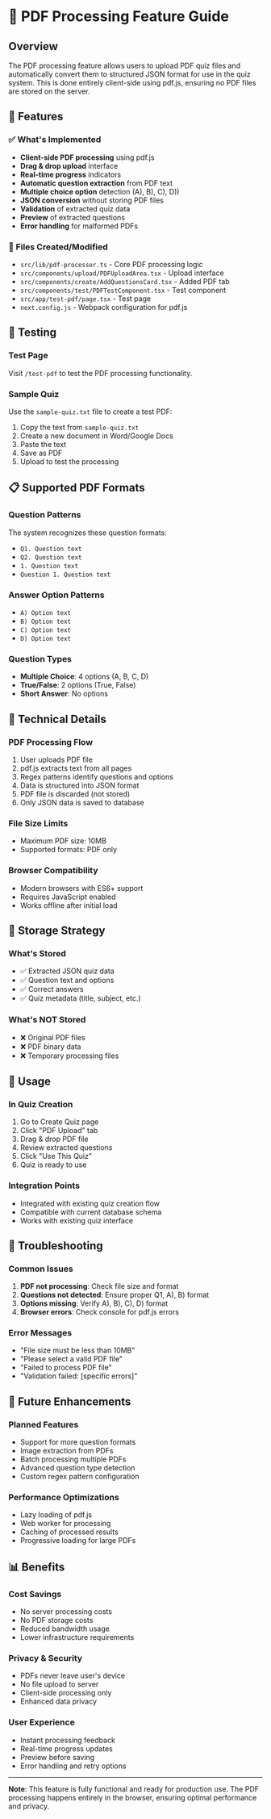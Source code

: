 # 📄 PDF Processing Feature Guide

## Overview
The PDF processing feature allows users to upload PDF quiz files and automatically convert them to structured JSON format for use in the quiz system. This is done entirely client-side using pdf.js, ensuring no PDF files are stored on the server.

## 🚀 Features

### ✅ What's Implemented
- **Client-side PDF processing** using pdf.js
- **Drag & drop upload** interface
- **Real-time progress** indicators
- **Automatic question extraction** from PDF text
- **Multiple choice option** detection (A), B), C), D))
- **JSON conversion** without storing PDF files
- **Validation** of extracted quiz data
- **Preview** of extracted questions
- **Error handling** for malformed PDFs

### 📁 Files Created/Modified
- `src/lib/pdf-processor.ts` - Core PDF processing logic
- `src/components/upload/PDFUploadArea.tsx` - Upload interface
- `src/components/create/AddQuestionsCard.tsx` - Added PDF tab
- `src/components/test/PDFTestComponent.tsx` - Test component
- `src/app/test-pdf/page.tsx` - Test page
- `next.config.js` - Webpack configuration for pdf.js

## 🧪 Testing

### Test Page
Visit `/test-pdf` to test the PDF processing functionality.

### Sample Quiz
Use the `sample-quiz.txt` file to create a test PDF:
1. Copy the text from `sample-quiz.txt`
2. Create a new document in Word/Google Docs
3. Paste the text
4. Save as PDF
5. Upload to test the processing

## 📋 Supported PDF Formats

### Question Patterns
The system recognizes these question formats:
- `Q1. Question text`
- `Q2. Question text`
- `1. Question text`
- `Question 1. Question text`

### Answer Option Patterns
- `A) Option text`
- `B) Option text`
- `C) Option text`
- `D) Option text`

### Question Types
- **Multiple Choice**: 4 options (A, B, C, D)
- **True/False**: 2 options (True, False)
- **Short Answer**: No options

## 🔧 Technical Details

### PDF Processing Flow
1. User uploads PDF file
2. pdf.js extracts text from all pages
3. Regex patterns identify questions and options
4. Data is structured into JSON format
5. PDF file is discarded (not stored)
6. Only JSON data is saved to database

### File Size Limits
- Maximum PDF size: 10MB
- Supported formats: PDF only

### Browser Compatibility
- Modern browsers with ES6+ support
- Requires JavaScript enabled
- Works offline after initial load

## 💾 Storage Strategy

### What's Stored
- ✅ Extracted JSON quiz data
- ✅ Question text and options
- ✅ Correct answers
- ✅ Quiz metadata (title, subject, etc.)

### What's NOT Stored
- ❌ Original PDF files
- ❌ PDF binary data
- ❌ Temporary processing files

## 🎯 Usage

### In Quiz Creation
1. Go to Create Quiz page
2. Click "PDF Upload" tab
3. Drag & drop PDF file
4. Review extracted questions
5. Click "Use This Quiz"
6. Quiz is ready to use

### Integration Points
- Integrated with existing quiz creation flow
- Compatible with current database schema
- Works with existing quiz interface

## 🐛 Troubleshooting

### Common Issues
1. **PDF not processing**: Check file size and format
2. **Questions not detected**: Ensure proper Q1, A), B) format
3. **Options missing**: Verify A), B), C), D) format
4. **Browser errors**: Check console for pdf.js errors

### Error Messages
- "File size must be less than 10MB"
- "Please select a valid PDF file"
- "Failed to process PDF file"
- "Validation failed: [specific errors]"

## 🔮 Future Enhancements

### Planned Features
- Support for more question formats
- Image extraction from PDFs
- Batch processing multiple PDFs
- Advanced question type detection
- Custom regex pattern configuration

### Performance Optimizations
- Lazy loading of pdf.js
- Web worker for processing
- Caching of processed results
- Progressive loading for large PDFs

## 📊 Benefits

### Cost Savings
- No server processing costs
- No PDF storage costs
- Reduced bandwidth usage
- Lower infrastructure requirements

### Privacy & Security
- PDFs never leave user's device
- No file upload to server
- Client-side processing only
- Enhanced data privacy

### User Experience
- Instant processing feedback
- Real-time progress updates
- Preview before saving
- Error handling and retry options

---

**Note**: This feature is fully functional and ready for production use. The PDF processing happens entirely in the browser, ensuring optimal performance and privacy.
